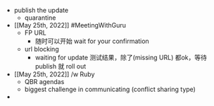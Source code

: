 - publish the update
	- quarantine
- [[May 25th, 2022]] #MeetingWithGuru
	- FP URL
		- 随时可以开始 wait for your confirmation
	- url blocking
		- waiting for update  测试结果，除了(missing URL) 都ok，等待 publish 就 roll out
- [[May 25th, 2022]] /w Ruby
	- QBR agendas
	- biggest challenge in communicating (conflict sharing type)
-